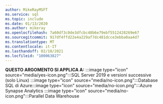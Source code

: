 ```yaml
---
author: MikeRayMSFT
ms.service: sql
ms.topic: include
ms.date: 01/13/2020
ms.author: mikeray
ms.openlocfilehash: 7a60df3c0de3dfcbc48b6e79ebf5512428269e67
ms.sourcegitcommit: 917df4ffd22e4a229af7dc481dcce3ebba0aa4d7
ms.translationtype: MT
ms.contentlocale: it-IT
ms.lasthandoff: 02/10/2021
ms.locfileid: "100063827"
---
```

<Token>**QUESTO ARGOMENTO SI APPLICA A:** :::image type="icon" source="media/yes-icon.png":::SQL Server 2019 e versioni successive (solo Linux) :::image type="icon" source="media/no-icon.png":::Database SQL di Azure:::image type="icon" source="media/no-icon.png":::Azure Synapse Analytics :::image type="icon" source="media/no-icon.png":::Parallel Data Warehouse</Token>
